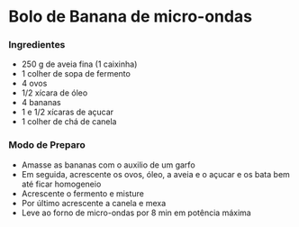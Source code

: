 # Bolo de Banana de micro-ondas

### Ingredientes

- 250 g de aveia fina (1 caixinha)
- 1 colher de sopa de fermento
- 4 ovos
- 1/2 xícara de óleo
- 4 bananas
- 1 e 1/2 xícaras de açucar
- 1 colher de chá de canela



### Modo de Preparo

- Amasse as bananas com o auxilio de um garfo
- Em seguida, acrescente os ovos, óleo, a aveia e o açucar e os bata bem até ficar homogeneio
- Acrescente o fermento e misture
- Por último acrescente a canela e mexa
- Leve ao forno de micro-ondas por 8 min em potência máxima

